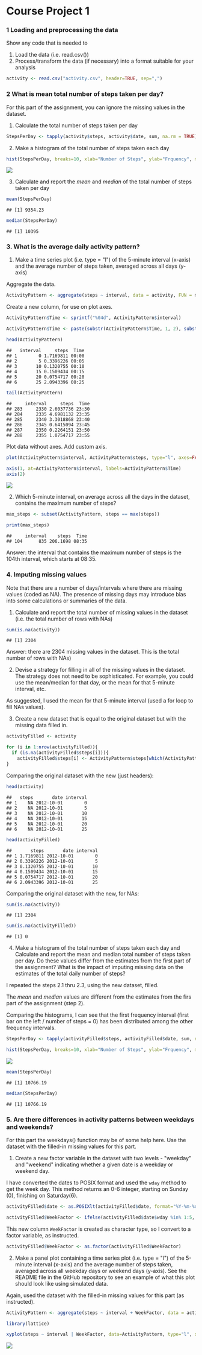 # Course Project 1




### 1 Loading and preprocessing the data

Show any code that is needed to

1. Load the data (i.e. read.csv())
2. Process/transform the data (if necessary) into a format suitable for your analysis



```r
activity <- read.csv("activity.csv", header=TRUE, sep=",")
```

### 2 What is mean total number of steps taken per day?

For this part of the assignment, you can ignore the missing values in the dataset.

1. Calculate the total number of steps taken per day


```r
StepsPerDay <- tapply(activity$steps, activity$date, sum, na.rm = TRUE)
```

2. Make a histogram of the total number of steps taken each day


```r
hist(StepsPerDay, breaks=10, xlab="Number of Steps", ylab="Frquency", main="Histogram of the total number of steps taken each day.")
```

![](PA1_template_files/figure-html/unnamed-chunk-3-1.png)<!-- -->

3. Calculate and report the *mean* and *median* of the total number of steps taken per day



```r
mean(StepsPerDay)
```

```
## [1] 9354.23
```

```r
median(StepsPerDay)
```

```
## [1] 10395
```


### 3. What is the average daily activity pattern?

1. Make a time series plot (i.e. type = "l") of the 5-minute interval (x-axis) and the average number of steps taken, averaged across all days (y-axis)

Aggregate the data.


```r
ActivityPattern <- aggregate(steps ~ interval, data = activity, FUN = mean)
```

Create a new column, for use on plot axes.


```r
ActivityPattern$Time <- sprintf("%04d", ActivityPattern$interval)

ActivityPattern$Time <- paste(substr(ActivityPattern$Time, 1, 2), substr(ActivityPattern$Time, 3, 4), sep=":")

head(ActivityPattern)
```

```
##   interval     steps  Time
## 1        0 1.7169811 00:00
## 2        5 0.3396226 00:05
## 3       10 0.1320755 00:10
## 4       15 0.1509434 00:15
## 5       20 0.0754717 00:20
## 6       25 2.0943396 00:25
```

```r
tail(ActivityPattern)
```

```
##     interval     steps  Time
## 283     2330 2.6037736 23:30
## 284     2335 4.6981132 23:35
## 285     2340 3.3018868 23:40
## 286     2345 0.6415094 23:45
## 287     2350 0.2264151 23:50
## 288     2355 1.0754717 23:55
```

Plot data without axes. Add custom axis.


```r
plot(ActivityPattern$interval, ActivityPattern$steps, type="l", axes=FALSE, main="Average daily activity pattern", xlab="Time of the day (hh:mm)", ylab="Average number of steps in a 5-minute interval")

axis(1, at=ActivityPattern$interval, labels=ActivityPattern$Time)
axis(2)
```

![](PA1_template_files/figure-html/unnamed-chunk-7-1.png)<!-- -->

2. Which 5-minute interval, on average across all the days in the dataset, contains the maximum number of steps?


```r
max_steps <- subset(ActivityPattern, steps == max(steps))

print(max_steps)
```

```
##     interval    steps  Time
## 104      835 206.1698 08:35
```

Answer: the interval that contains the maximum number of steps is the 104th interval, which starts at 08:35.

### 4. Imputing missing values

Note that there are a number of days/intervals where there are missing values (coded as NA). The presence of missing days may introduce bias into some calculations or summaries of the data.

1. Calculate and report the total number of missing values in the dataset (i.e. the total number of rows with NAs)


```r
sum(is.na(activity))
```

```
## [1] 2304
```

Answer: there are 2304 missing values in the dataset. This is the total number of rows with NAs)

2. Devise a strategy for filling in all of the missing values in the dataset. The strategy does not need to be sophisticated. For example, you could use the mean/median for that day, or the mean for that 5-minute interval, etc.


As suggested, I used the mean for that 5-minute interval (used a for loop to fill NAs values).


3. Create a new dataset that is equal to the original dataset but with the missing data filled in.



```r
activityFilled <- activity 

for (i in 1:nrow(activityFilled)){
  if (is.na(activityFilled$steps[i])){
    activityFilled$steps[i] <- ActivityPattern$steps[which(ActivityPattern$interval == activityFilled$interval[i])]}
}
```

Comparing the original dataset with the new (just headers):


```r
head(activity)
```

```
##   steps       date interval
## 1    NA 2012-10-01        0
## 2    NA 2012-10-01        5
## 3    NA 2012-10-01       10
## 4    NA 2012-10-01       15
## 5    NA 2012-10-01       20
## 6    NA 2012-10-01       25
```

```r
head(activityFilled)
```

```
##       steps       date interval
## 1 1.7169811 2012-10-01        0
## 2 0.3396226 2012-10-01        5
## 3 0.1320755 2012-10-01       10
## 4 0.1509434 2012-10-01       15
## 5 0.0754717 2012-10-01       20
## 6 2.0943396 2012-10-01       25
```

Comparing the original dataset with the new, for NAs:


```r
sum(is.na(activity))
```

```
## [1] 2304
```

```r
sum(is.na(activityFilled))
```

```
## [1] 0
```

4. Make a histogram of the total number of steps taken each day and Calculate and report the mean and median total number of steps taken per day. Do these values differ from the estimates from the first part of the assignment? What is the impact of imputing missing data on the estimates of the total daily number of steps?

I repeated the steps 2.1 thru 2.3, using the new dataset, filled.

The *mean* and *median* values are different from the estimates from the firs part of the assignment (step 2).

Comparing the histograms, I can see that the first frequency interval (first bar on the left / number of steps = 0) has been distributed among the other frequency intervals.


```r
StepsPerDay <- tapply(activityFilled$steps, activityFilled$date, sum, na.rm = TRUE)

hist(StepsPerDay, breaks=10, xlab="Number of Steps", ylab="Frquency", main="Histogram of the total number of steps taken each day.")
```

![](PA1_template_files/figure-html/unnamed-chunk-13-1.png)<!-- -->

```r
mean(StepsPerDay)
```

```
## [1] 10766.19
```

```r
median(StepsPerDay)
```

```
## [1] 10766.19
```

### 5. Are there differences in activity patterns between weekdays and weekends?


For this part the weekdays() function may be of some help here. Use the dataset with the filled-in missing values for this part.

1. Create a new factor variable in the dataset with two levels - "weekday" and "weekend" indicating whether a given date is a weekday or weekend day.




I have converted the dates to POSIX format and used the ```wday``` method to get the week day. This method returns an 0-6 integer, starting on Sunday (0), finishing on Saturday(6).





```r
activityFilled$date <- as.POSIXlt(activityFilled$date, format="%Y-%m-%d")

activityFilled$WeekFactor <- ifelse(activityFilled$date$wday %in% 1:5, "weekday", "weekend")
```

This new column ```WeekFactor``` is created as character type, so I convert to a factor variable, as instructed.



```r
activityFilled$WeekFactor <- as.factor(activityFilled$WeekFactor)
```


2. Make a panel plot containing a time series plot (i.e. type = "l") of the 5-minute interval (x-axis) and the average number of steps taken, averaged across all weekday days or weekend days (y-axis). See the README file in the GitHub repository to see an example of what this plot should look like using simulated data.

Again, used the dataset with the filled-in missing values for this part (as instructed).



```r
ActivityPattern <- aggregate(steps ~ interval + WeekFactor, data = activityFilled, FUN = mean)

library(lattice)

xyplot(steps ~ interval | WeekFactor, data=ActivityPattern, type="l", xlab = "Interval", ylab = "Number of steps", layout = c(1, 2))
```

![](PA1_template_files/figure-html/unnamed-chunk-16-1.png)<!-- -->


